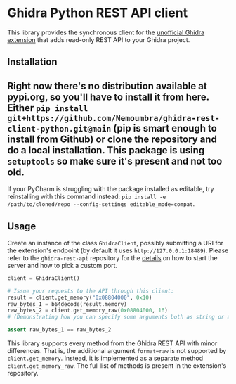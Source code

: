# Ghidra Python REST API client
This library provides the synchronous client for the [unofficial Ghidra extension](https://github.com/kotcrab/ghidra-rest-api) that adds read-only REST API to your Ghidra project.

## Installation
Right now there's no distribution available at pypi.org, so you'll have to install it from here.
Either `pip install git+https://github.com/Nemoumbra/ghidra-rest-client-python.git@main`
(pip is smart enough to install from Github) or clone the repository and do a local installation.
This package is using `setuptools` so make sure it's present and not too old.
---
If your PyCharm is struggling with the package installed as editable, try reinstalling with this command instead: `pip install -e /path/to/cloned/repo --config-settings editable_mode=compat`.


## Usage
Create an instance of the class `GhidraClient`, possibly submitting a URI for the extension's endpoint
(by default it uses `http://127.0.0.1:18489`). Please refer to the `ghidra-rest-api` repository for the [details](https://github.com/kotcrab/ghidra-rest-api/#usage) on how to
start the server and how to pick a custom port.
```py
client = GhidraClient()

# Issue your requests to the API through this client:
result = client.get_memory("0x08804000", 0x10)
raw_bytes_1 = b64decode(result.memory)
raw_bytes_2 = client.get_memory_raw(0x08804000, 16)
# (Demonstrating how you can specify some arguments both as string or as int)

assert raw_bytes_1 == raw_bytes_2
```

This library supports every method from the Ghidra REST API with minor differences. That is, the additional argument
`format=raw` is not supported by `client.get_memory`. Instead, it is implemented as a separate method `client.get_memory_raw`.
The full list of methods is present in the extension's repository.